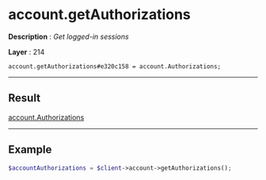 # account.getAuthorizations

**Description** : *Get logged\-in sessions*

**Layer** : 214

```tl
account.getAuthorizations#e320c158 = account.Authorizations;
```

---

## Result

[account.Authorizations](type/account.Authorizations)

---

## Example

```php
$accountAuthorizations = $client->account->getAuthorizations();
```